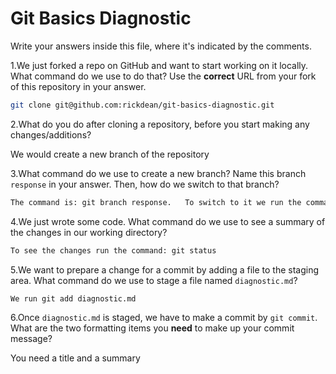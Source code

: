 # Git Basics Diagnostic

Write your answers inside this file, where it's indicated by the comments.

1.We just forked a repo on GitHub and want to start working on it locally.
What command do we use to do that? Use the **correct** URL from your fork of
this repository in your answer.

```sh
git clone git@github.com:rickdean/git-basics-diagnostic.git
```

2.What do you do after cloning a repository, before you start making any
changes/additions?

We would create a new branch of the repository

3.What command do we use to create a new branch? Name this branch `response`
    in your answer. Then, how do we switch to that branch?

```sh
The command is: git branch response.   To switch to it we run the command: git checkout reponse
```

4.We just wrote some code. What command do we use to see a summary of the
    changes in our working directory?

```sh
To see the changes run the command: git status
```

5.We want to prepare a change for a commit by adding a file to the staging
    area. What command do we use to stage a file named `diagnostic.md`?

```sh
We run git add diagnostic.md
```

6.Once `diagnostic.md` is staged, we have to make a commit by `git commit`.
What are the two formatting items you **need** to make up your commit message?

You need a title and a summary

